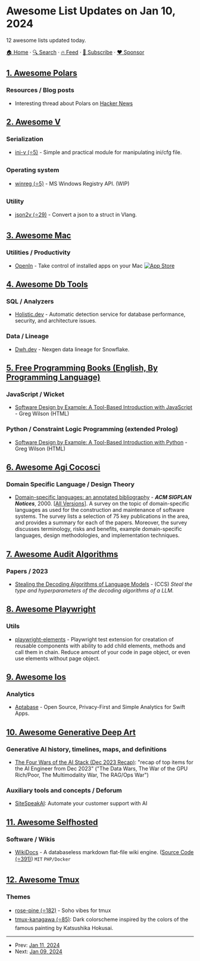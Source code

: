 # Awesome List Updates on Jan 10, 2024

12 awesome lists updated today.

[🏠 Home](/README.md) · [🔍 Search](https://www.trackawesomelist.com/search/) · [🔥 Feed](https://www.trackawesomelist.com/rss.xml) · [📮 Subscribe](https://trackawesomelist.us17.list-manage.com/subscribe?u=d2f0117aa829c83a63ec63c2f&id=36a103854c) · [❤️  Sponsor](https://github.com/sponsors/theowenyoung)



## [1. Awesome Polars](/content/ddotta/awesome-polars/README.md)

### Resources / Blog posts

*   Interesting thread about Polars on [Hacker News](https://news.ycombinator.com/item?id=38920043)

## [2. Awesome V](/content/vlang/awesome-v/README.md)

### Serialization

*   [ini-v (⭐5)](https://github.com/ldedev/ini-v) - Simple and practical module for manipulating ini/cfg file.

### Operating system

*   [winreg (⭐5)](https://github.com/ldedev/WindowsRegistry) - MS Windows Registry API. (WIP)

### Utility

*   [json2v (⭐29)](https://github.com/ldedev/Json2V) - Convert a json to a struct in Vlang.

## [3. Awesome Mac](/content/jaywcjlove/awesome-mac/README.md)

### Utilities / Productivity

*   [OpenIn](https://loshadki.app/openin4/) - Take control of installed apps on your Mac [![App Store](https://jaywcjlove.github.io/sb/ico/min-app-store.svg "App Store Software")](https://apps.apple.com/us/app/openin-4-advanced-link-handler/id1643649331?mt=12)

## [4. Awesome Db Tools](/content/mgramin/awesome-db-tools/README.md)

### SQL / Analyzers

*   [Holistic.dev](https://holistic.dev) - Automatic detection service for database performance, security, and architecture issues.

### Data / Lineage

*   [Dwh.dev](https://dwh.dev) - Nexgen data lineage for Snowflake.

## [5. Free Programming Books (English, By Programming Language)](/content/EbookFoundation/free-programming-books/README.md)

### JavaScript / Wicket

*   [Software Design by Example: A Tool-Based Introduction with JavaScript](https://third-bit.com/sdxjs/) - Greg Wilson (HTML)

### Python / Constraint Logic Programming (extended Prolog)

*   [Software Design by Example: A Tool-Based Introduction with Python](https://third-bit.com/sdxpy/) - Greg Wilson (HTML)

## [6. Awesome Agi Cocosci](/content/YuzheSHI/awesome-agi-cocosci/README.md)

### Domain Specific Language / Design Theory

*   [Domain-specific languages: an annotated bibliography](https://dl.acm.org/doi/abs/10.1145/352029.352035) - ***ACM SIGPLAN Notices***, 2000. \[[All Versions](https://scholar.google.com/scholar?cluster=8845429548327315750)]. A survey on the topic of domain-specific languages as used for the construction and maintenance of software systems. The survey lists a selection of 75 key publications in the area, and provides a summary for each of the papers. Moreover, the survey discusses terminology, risks and benefits, example domain-specific languages, design methodologies, and implementation techniques.

## [7. Awesome Audit Algorithms](/content/erwanlemerrer/awesome-audit-algorithms/README.md)

### Papers / 2023

*   [Stealing the Decoding Algorithms of Language Models](https://people.cs.umass.edu/~amir/papers/CCS23-LM-stealing.pdf) - (CCS) *Steal the type and hyperparameters of the decoding algorithms of a LLM.*

## [8. Awesome Playwright](/content/mxschmitt/awesome-playwright/README.md)

### Utils

*   [playwright-elements](https://danteukraine.github.io/playwright-elements) - Playwright test extension for creatation of reusable components with ability to add child elements, methods and call them in chain. Reduce amount of your code in page object, or even use elements without page object.

## [9. Awesome Ios](/content/vsouza/awesome-ios/README.md)

### Analytics

*   [Aptabase](https://aptabase.com/for-swift) - Open Source, Privacy-First and Simple Analytics for Swift Apps.

## [10. Awesome Generative Deep Art](/content/filipecalegario/awesome-generative-deep-art/README.md)

### Generative AI history, timelines, maps, and definitions

*   [The Four Wars of the AI Stack (Dec 2023 Recap)](https://www.latent.space/p/dec-2023): "recap of top items for the AI Engineer from Dec 2023" ("The Data Wars, The War of the GPU Rich/Poor, The Multimodality War, The RAG/Ops War")

### Auxiliary tools and concepts / Deforum

*   [SiteSpeakAI](https://sitespeak.ai): Automate your customer support with AI

## [11. Awesome Selfhosted](/content/awesome-selfhosted/awesome-selfhosted/README.md)

### Software / Wikis

*   [WikiDocs](http://wikidocs.it) - A databaseless markdown flat-file wiki engine. ([Source Code (⭐391)](https://github.com/Zavy86/WikiDocs)) `MIT` `PHP/Docker`

## [12. Awesome Tmux](/content/rothgar/awesome-tmux/README.md)

### Themes

*   [rose-pine (⭐182)](https://github.com/rose-pine/tmux) - Soho vibes for tmux
*   [tmux-kanagawa (⭐85)](https://github.com/Nybkox/tmux-kanagawa): Dark colorscheme inspired by the colors of the famous painting by Katsushika Hokusai.

---

- Prev: [Jan 11, 2024](/content/2024/01/11/README.md)
- Next: [Jan 09, 2024](/content/2024/01/09/README.md)